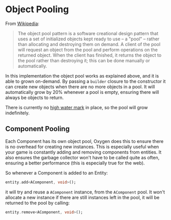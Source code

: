 # Object Pooling
From [Wikipedia](https://en.wikipedia.org/wiki/Object_pool_pattern):
> The object pool pattern is a software creational design pattern that uses a set of initialized objects kept ready to use – a "pool" – rather than allocating and destroying them on demand. A client of the pool will request an object from the pool and perform operations on the returned object. When the client has finished, it returns the object to the pool rather than destroying it; this can be done manually or automatically.

In this implementation the object pool works as explained above, and it is able to grown on-demand. By passing a `builder` closure to the constructor it can create new objects when there are no more objects in a pool. It will automatically grow by 20% whenever a pool is empty, ensuring there will always be objects to return. 

There is currently no [high water mark](https://en.wikipedia.org/wiki/High_water_mark) in place, so the pool will grow indefinitely.

## Component Pooling
Each Component has its own object pool, Oxygen does this to ensure there is no overhead for creating new instances. This is especially useful when your game is constantly adding and removing components from entities. It also ensures the garbage collector won't have to be called quite as often, ensuring a better performance (this is especially true for the web).

So whenever a Component is added to an Entity:
```dart
entity.add<AComponent, void>();
```
it will try and reuse a `AComponent` instance, from the `AComponent` pool. It won't allocate a new instance if there are still instances left in the pool, it will be returned to the pool by calling:
```dart
entity.remove<AComponent, void>();
```
